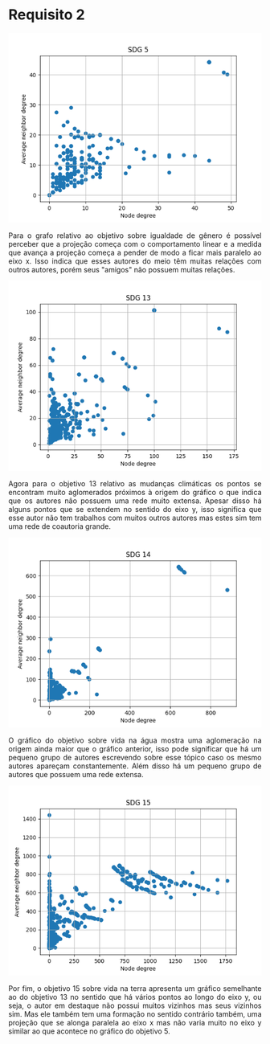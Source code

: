 <h1>Requisito 2</h1>

![sdg 5](https://github.com/ViniciusBulhoes/AED2/blob/main/U2T1/Requisito_02/assets/sdg5.png)
<p align=justify>
  Para o grafo relativo ao objetivo sobre igualdade de gênero é possível perceber que a projeção começa com o comportamento linear e a medida que avança a projeção começa a pender de modo a ficar mais paralelo ao eixo x. Isso indica que esses autores do meio têm muitas relações com outros autores, porém seus "amigos" não possuem muitas relações.
</p>

![sdg 13](https://github.com/ViniciusBulhoes/AED2/blob/main/U2T1/Requisito_02/assets/sdg13.png)
<p align=justify>
  Agora para o objetivo 13 relativo as mudanças climáticas os pontos se encontram muito aglomerados próximos à origem do gráfico o que indica que os autores nâo possuem uma rede muito extensa. Apesar disso há alguns pontos que se extendem no sentido do eixo y, isso significa que esse autor não tem trabalhos com muitos outros autores mas estes sim tem uma rede de coautoria grande.
</p>
  
![sdg 14](https://github.com/ViniciusBulhoes/AED2/blob/main/U2T1/Requisito_02/assets/sdg14.png)
<p align=justify>
  O gráfico do objetivo sobre vida na água mostra uma aglomeração na origem ainda maior que o gráfico anterior, isso pode significar que há um pequeno grupo de autores escrevendo sobre esse tópico caso os mesmo autores apareçam constantemente. Além disso há um pequeno grupo de autores que possuem uma rede extensa.
</p>

![sdg 15](https://github.com/ViniciusBulhoes/AED2/blob/main/U2T1/Requisito_02/assets/sdg15.png)
<p align=justify>
  Por fim, o objetivo 15 sobre vida na terra apresenta um gráfico semelhante ao do objetivo 13 no sentido que há vários pontos ao longo do eixo y, ou seja, o autor em destaque não possui muitos vizinhos mas seus vizinhos sim. Mas ele também tem uma formação no sentido contrário também, uma projeção que se alonga paralela ao eixo x mas não varia muito no eixo y similar ao que acontece no gráfico do objetivo 5.
</p>
